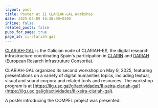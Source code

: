 ```yaml
---
layout: post
title: Poster at II CLARIAH-GAL Workshop
date: 2025-05-09 16:30:00+0200
inline: false
related_posts: false
pubs_for_page: true
page_id: ii-clariah-gal
---
```


[CLARIAH-GAL](https://www.clariah.gal/) is the Galician node of CLARIAH-ES, the digital research infrastructure coordinating Spain's participation in [CLARIN](https://www.clarin.eu/) and [DARIAH](https://www.dariah.eu/) (European Resarch Infrastruture Consortia).

CLARIAH-GAL organized its second workshop on May 9, 2025, featuring presentations on a variety of digital humanities topics, including textual, visual and sound corpora and related tools and resources. The workshop program is at [https://ilg.usc.gal/gl/actividades/II-xeira-clariah-gal](https://ilg.usc.gal/gl/actividades/II-xeira-clariah-gal).

A poster introducing the COMPEL project was presented:
